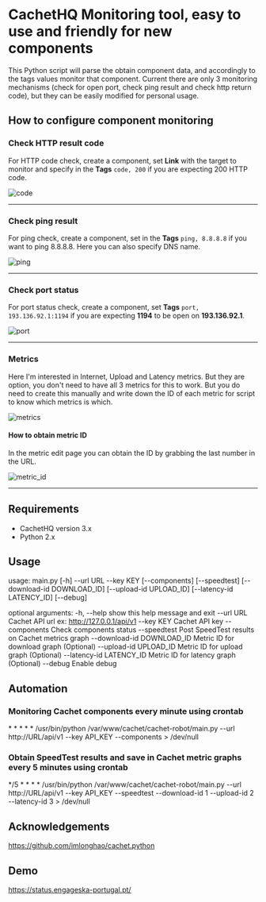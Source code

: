 # CachetHQ Monitoring tool, easy to use and friendly for new components
This Python script will parse the obtain component data, and accordingly to the tags values monitor that component. Current there are only 3 monitoring mechanisms (check for open port, check ping result and check http return code), but they can be easily modified for personal usage.

## How to configure component monitoring
### Check HTTP result code
For HTTP code check, create a component, set **Link** with the target to monitor and specify in the **Tags** `code, 200` if you are expecting 200 HTTP code.

![code](https://user-images.githubusercontent.com/9809095/79589794-e6612a80-80cd-11ea-989f-345830d3fe28.png)

---

### Check ping result
For ping check, create a component, set in the **Tags** `ping, 8.8.8.8` if you want to ping 8.8.8.8. Here you can also specify DNS name.

![ping](https://user-images.githubusercontent.com/9809095/79589801-e82aee00-80cd-11ea-86b0-4ac2b0011fcb.png)

---

### Check port status
For port status check, create a component, set **Tags** `port, 193.136.92.1:1194` if you are expecting **1194** to be open on **193.136.92.1**.

![port](https://user-images.githubusercontent.com/9809095/79589797-e7925780-80cd-11ea-8637-fae27d37abe9.png)

---

### Metrics
Here I'm interested in Internet, Upload and Latency metrics. But they are option, you don't need to have all 3 metrics for this to work. But you do need to create this manually and write down the ID of each metric for script to know which metrics is which.

![metrics](https://user-images.githubusercontent.com/9809095/79589802-e8c38480-80cd-11ea-9199-742a0040a59a.png)

#### How to obtain metric ID
In the metric edit page you can obtain the ID by grabbing the last number in the URL.

![metric_id](https://user-images.githubusercontent.com/9809095/79589804-e95c1b00-80cd-11ea-8fac-6ef40574f5de.png)

---

## Requirements
- CachetHQ version 3.x
- Python 2.x

## Usage
usage: main.py [-h] --url URL --key KEY [--components] [--speedtest]
               [--download-id DOWNLOAD_ID] [--upload-id UPLOAD_ID]
               [--latency-id LATENCY_ID] [--debug]

optional arguments:
  -h, --help            show this help message and exit
  --url URL             Cachet API url ex: http://127.0.0.1/api/v1
  --key KEY             Cachet API key
  --components          Check components status
  --speedtest           Post SpeedTest results on Cachet metrics graph
  --download-id DOWNLOAD_ID
                        Metric ID for download graph (Optional)
  --upload-id UPLOAD_ID
                        Metric ID for upload graph (Optional)
  --latency-id LATENCY_ID
                        Metric ID for latency graph (Optional)
  --debug               Enable debug

## Automation
### Monitoring Cachet components every minute using crontab
\* \* \* \* \* /usr/bin/python /var/www/cachet/cachet-robot/main.py --url http://URL/api/v1 --key API_KEY --components > /dev/null

### Obtain SpeedTest results and save in Cachet metric graphs every 5 minutes using crontab
\*/5 \* \* \* \* /usr/bin/python /var/www/cachet/cachet-robot/main.py --url http://URL/api/v1 --key API_KEY --speedtest --download-id 1 --upload-id 2 --latency-id 3 > /dev/null

## Acknowledgements
https://github.com/imlonghao/cachet.python

## Demo
https://status.engageska-portugal.pt/

